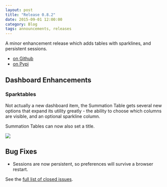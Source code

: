 ```yaml
---
layout: post
title: "Release 0.8.2"
date: 2015-09-01 12:00:00
category: Blog
tags: announcements, releases
---
```


A minor enhancement release which adds tables with sparklines, and
persistent sessions.

* [on Github](https://github.com/tessera-metrics/tessera/releases/tag/v0.8.2)
* [on Pypi](https://pypi.python.org/pypi/tessera/0.8.2)

## Dashboard Enhancements

### Sparktables

Not actually a new dashboard item, the Summation Table gets
several new options that expand its utility greatly - the ability
to choose which columns are visible, and an optional sparkline
column.

Summation Tables can now also set a title.

![]({{site.baseurl}}/images/0.8.2/sparktables.png)

## Bug Fixes

* Sessions are now persistent, so preferences will survive a browser restart.

See the [full list of closed issues](https://github.com/tessera-metrics/tessera/issues?q=milestone%3A%22Release+0.8.2%22).
